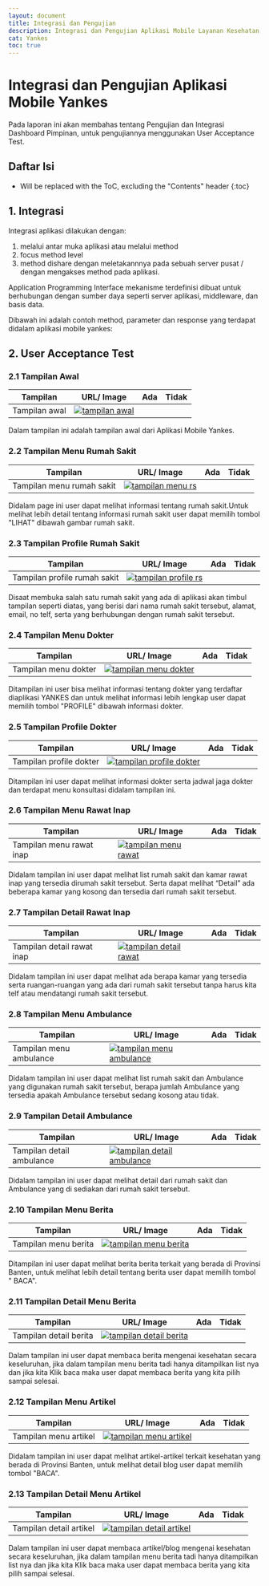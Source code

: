 ```yaml
---
layout: document
title: Integrasi dan Pengujian
description: Integrasi dan Pengujian Aplikasi Mobile Layanan Kesehatan
cat: Yankes
toc: true
---
```


# Integrasi dan Pengujian Aplikasi Mobile Yankes

Pada laporan ini akan membahas tentang Pengujian dan Integrasi Dashboard Pimpinan, untuk pengujiannya menggunakan User Acceptance Test.

## Daftar Isi
* Will be replaced with the ToC, excluding the "Contents" header
{:toc}

## 1. Integrasi

Integrasi aplikasi dilakukan dengan:

1. melalui antar muka aplikasi atau melalui method
2. focus method level
3. method dishare dengan meletakannnya pada sebuah server pusat / dengan mengakses method pada aplikasi.

Application Programming Interface mekanisme terdefinisi dibuat untuk berhubungan dengan sumber daya seperti server aplikasi, middleware, dan basis data.

Dibawah ini adalah contoh method, parameter dan response yang terdapat didalam aplikasi mobile yankes:

## 2.  User Acceptance Test

### 2.1 Tampilan Awal

| Tampilan           | URL/ Image                               | Ada  | Tidak |
| ------------------ | ---------------------------------------- | ---- | ----- |
| Tampilan awal      | [![tampilan awal](../images/yankes/integrasi-dan-pengujian/android-dashboard-yankes.png)](http://ehibahbansos.bantenprov.go.id/) |      |       |

Dalam tampilan ini adalah tampilan awal dari Aplikasi Mobile Yankes.

### 2.2 Tampilan Menu Rumah Sakit

| Tampilan                       | URL/ Image                               | Ada  | Tidak |
| ------------------------------ | ---------------------------------------- | ---- | ----- |
| Tampilan menu rumah sakit      | [![tampilan menu rs](../images/yankes/integrasi-dan-pengujian/android-menu-rs.png)](http://ehibahbansos.bantenprov.go.id/) |      |       |

Didalam page ini user dapat melihat informasi tentang rumah sakit.Untuk melihat lebih detail tentang informasi rumah sakit user dapat memilih tombol "LIHAT" dibawah gambar rumah sakit.

### 2.3 Tampilan Profile Rumah Sakit

| Tampilan                       | URL/ Image                               | Ada  | Tidak |
| ------------------------------ | ---------------------------------------- | ---- | ----- |
| Tampilan profile rumah sakit   | [![tampilan profile rs](../images/yankes/integrasi-dan-pengujian/android-detail-rs.png)](http://ehibahbansos.bantenprov.go.id/) |      |       |

Disaat membuka salah satu rumah sakit yang ada di aplikasi akan timbul tampilan seperti diatas, yang berisi dari nama rumah sakit tersebut, alamat, email, no telf, serta yang berhubungan dengan rumah sakit tersebut.

### 2.4 Tampilan Menu Dokter

| Tampilan                       | URL/ Image                               | Ada  | Tidak |
| ------------------------------ | ---------------------------------------- | ---- | ----- |
| Tampilan menu dokter           | [![tampilan menu dokter](../images/yankes/integrasi-dan-pengujian/android-menu-dokter.png)](http://ehibahbansos.bantenprov.go.id/) |      |       |

Ditampilan ini user bisa melihat informasi tentang dokter yang terdaftar diaplikasi YANKES dan untuk melihat informasi lebih lengkap user dapat memilih tombol "PROFILE" dibawah informasi dokter.

### 2.5 Tampilan Profile Dokter

| Tampilan                       | URL/ Image                               | Ada  | Tidak |
| ------------------------------ | ---------------------------------------- | ---- | ----- |
| Tampilan profile dokter        | [![tampilan profile dokter](../images/yankes/integrasi-dan-pengujian/android-detail-dokter.png)](http://ehibahbansos.bantenprov.go.id/) |      |       |

Ditampilan ini user dapat melihat informasi dokter serta jadwal jaga dokter dan terdapat menu konsultasi didalam tampilan ini.

### 2.6 Tampilan Menu Rawat Inap

| Tampilan                       | URL/ Image                               | Ada  | Tidak |
| ------------------------------ | ---------------------------------------- | ---- | ----- |
| Tampilan menu rawat inap       | [![tampilan menu rawat](../images/yankes/integrasi-dan-pengujian/android-menu-rawat-inap.png)](http://ehibahbansos.bantenprov.go.id/) |      |       |

Didalam tampilan ini user dapat melihat list rumah sakit dan kamar rawat inap yang tersedia dirumah sakit tersebut. Serta dapat melihat “Detail” ada beberapa kamar yang kosong dan tersedia dari rumah sakit tersebut.

### 2.7 Tampilan Detail Rawat Inap

| Tampilan                       | URL/ Image                               | Ada  | Tidak |
| ------------------------------ | ---------------------------------------- | ---- | ----- |
| Tampilan detail rawat inap     | [![tampilan detail rawat](../images/yankes/integrasi-dan-pengujian/android-detail-rawat-inap.png)](http://ehibahbansos.bantenprov.go.id/) |      |       |

Didalam tampilan ini user dapat melihat ada berapa kamar yang tersedia serta ruangan-ruangan yang ada dari rumah sakit tersebut tanpa harus kita telf atau mendatangi rumah sakit tersebut.

### 2.8 Tampilan Menu Ambulance


| Tampilan                       | URL/ Image                               | Ada  | Tidak |
| ------------------------------ | ---------------------------------------- | ---- | ----- |
| Tampilan menu ambulance        | [![tampilan menu ambulance](../images/yankes/integrasi-dan-pengujian/android-menu-ambulance.png)](http://ehibahbansos.bantenprov.go.id/) |      |       |

Didalam tampilan ini user dapat melihat list rumah sakit dan Ambulance yang digunakan rumah sakit tersebut, berapa jumlah Ambulance yang tersedia apakah Ambulance tersebut sedang kosong atau tidak.

### 2.9 Tampilan Detail Ambulance

| Tampilan                       | URL/ Image                               | Ada  | Tidak |
| ------------------------------ | ---------------------------------------- | ---- | ----- |
| Tampilan detail ambulance      | [![tampilan detail ambulance](../images/yankes/integrasi-dan-pengujian/android-detail-rawat-inap.png)](http://ehibahbansos.bantenprov.go.id/) |      |       |

Didalam tampilan ini user dapat melihat detail dari rumah sakit dan Ambulance yang di sediakan dari rumah sakit tersebut.

### 2.10 Tampilan Menu Berita

| Tampilan                       | URL/ Image                               | Ada  | Tidak |
| ------------------------------ | ---------------------------------------- | ---- | ----- |
| Tampilan menu berita           | [![tampilan menu berita](../images/yankes/integrasi-dan-pengujian/android-menu-berita.png)](http://ehibahbansos.bantenprov.go.id/) |      |       |

Ditampilan ini user dapat melihat berita berita terkait yang berada di Provinsi Banten, untuk melihat lebih detail tentang berita user dapat memilih tombol " BACA".

### 2.11 Tampilan Detail Menu Berita

| Tampilan                       | URL/ Image                               | Ada  | Tidak |
| ------------------------------ | ---------------------------------------- | ---- | ----- |
| Tampilan detail berita         | [![tampilan detail berita](../images/yankes/integrasi-dan-pengujian/android-detail-berita.png)](http://ehibahbansos.bantenprov.go.id/) |      |       |

Dalam tampilan ini user dapat membaca berita mengenai kesehatan secara keseluruhan, jika dalam tampilan menu berita tadi hanya ditampilkan list nya dan jika kita Klik baca maka user dapat membaca berita yang kita pilih sampai selesai.

### 2.12 Tampilan Menu Artikel

| Tampilan                       | URL/ Image                               | Ada  | Tidak |
| ------------------------------ | ---------------------------------------- | ---- | ----- |
| Tampilan menu artikel          | [![tampilan menu artikel](../images/yankes/integrasi-dan-pengujian/android-menu-artikel.png)](http://ehibahbansos.bantenprov.go.id/) |      |       |

Didalam tampilan ini user dapat melihat artikel-artikel terkait kesehatan yang berada di Provinsi Banten, untuk melihat detail blog user dapat memilih tombol "BACA".

### 2.13 Tampilan Detail Menu Artikel

| Tampilan                       | URL/ Image                               | Ada  | Tidak |
| ------------------------------ | ---------------------------------------- | ---- | ----- |
| Tampilan detail artikel         | [![tampilan detail artikel](../images/yankes/integrasi-dan-pengujian/android-detail-artikel.png)](http://ehibahbansos.bantenprov.go.id/) |      |       |

Dalam tampilan ini user dapat membaca artikel/blog mengenai kesehatan secara keseluruhan, jika dalam tampilan menu berita tadi hanya ditampilkan list nya dan jika kita Klik baca maka user dapat membaca berita yang kita pilih sampai selesai.

